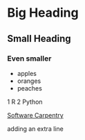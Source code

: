 # Big Heading
## Small Heading
### Even smaller
- apples
- oranges
- peaches

1 R
2 Python

[Software Carpentry](http://www.software-carpentry.org)

adding an extra line 
